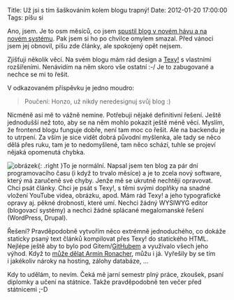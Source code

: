 Title: Už jsi s tím šaškováním kolem blogu trapný!
Date: 2012-01-20 17:00:00
Tags: píšu si

Ano, jsem. Je to osm měsíců, co jsem [spustil blog v novém hávu a na novém systému]({filename}2011-05-08_blog-v-novem.md). Pak jsem si ho po chvilce omylem smazal. Před vánoci jsem jej obnovil, píšu zde články, ale spokojený opět nejsem.

Zjišťuji několik věcí. Na svém blogu mám rád design a [Texy!](http://www.texy.info) s vlastními rozšířeními. Nenávidím na něm skoro vše ostatní :-/ Je to zabugované a nechce se mi to řešit.

V odkazovaném příspěvku je jedno moudro:

> Poučení: Honzo, už nikdy neredesignuj svůj blog :)

Nicméně asi mě to vážně nemine. Potřebuji nějaké definitivní řešení. Ještě jednodušší než toto, aby se na něm mohlo pokazit ještě méně věcí. Myslím, že frontend blogu funguje dobře, není tam moc co řešit. Ale na backendu je to utrpení. Za vším je sice vidět dobrá původní myšlenka, ale tady se něco dělá přes ruku, tam je to nedomyšlené, tam něco schází, tuhle se projeví nějaká opomenutá
chybka.

![obrázek]({static}/images/166.jpg){: .right }To je normální. Napsal jsem ten blog za pár dní programovacího času (i když to trvalo měsíce) a je to zcela nový software, který má zaručeně své chyby. Jenže mě se ukrutně nechtějí opravovat. Chci psát články. Chci je psát s Texy!, s těmi svými doplňky na snadné vložení YouTube videa, obrázku, apod. Mám rád Texy! a jeho typografické opravy aj. pěkné drobnosti, které umí. Nechci žádný WYSIWYG editor (blogovací systémy) a nechci žádné splácané megalomanské řešení (WordPress, Drupal).

Řešení? Pravděpodobně vytvořím něco extrémně jednoduchého, co dokáže staticky psaný text článků kompilovat přes Texy! do statického HTML. Nejlépe ještě aby to bylo pod Gitem/[GitHubem](https://github.com/) a využívalo všech jeho výhod.
Když to [může dělat Armin Ronacher](https://github.com/mitsuhiko/lucumr), můžu i já. Vyřešily by se tím i jakékoliv nároky na hosting, zálohy databáze, …

Kdy to udělám, to nevím. Čeká mě jarní semestr plný práce, zkoušek, psaní diplomky a učení na státnice. Takže pravděpodobně ten večer před státnicemi ;-D
